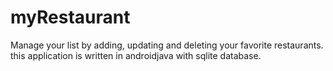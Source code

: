 # myRestaurant
Manage your list by adding, updating and deleting your favorite restaurants. 
this application is written in androidjava with sqlite database.
